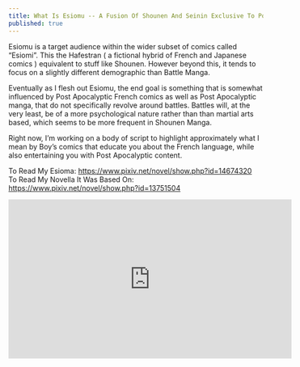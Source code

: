 ```yaml
---
title: What Is Esiomu -- A Fusion Of Shounen And Seinin Exclusive To Post Apocalypse
published: true
---
```


Esiomu is a target audience within the wider subset of comics called “Esiomi”. This the Hafestran ( a fictional hybrid of French and Japanese comics ) equivalent to stuff like Shounen. However beyond this, it tends to focus on a slightly different demographic than Battle Manga.

Eventually as I flesh out Esiomu, the end goal is something that is somewhat influenced by Post Apocalyptic French comics as well as Post Apocalyptic manga, that do not specifically revolve around battles. Battles will, at the very least, be of a more psychological nature rather than than martial arts based, which seems to be more frequent in Shounen Manga.

Right now, I’m working on a body of script to highlight approximately what I mean by Boy’s comics that educate you about the French language, while also entertaining you with Post Apocalyptic content.

To Read My Esioma: https://www.pixiv.net/novel/show.php?id=14674320<br />
To Read My Novella It Was Based On: https://www.pixiv.net/novel/show.php?id=13751504

<iframe width="560" height="315" sandbox="allow-same-origin allow-scripts allow-popups" src="https://video.ploud.jp/videos/embed/c80b7268-4d3f-48c5-9ef5-ec648189bba0" frameborder="0" allowfullscreen></iframe>
